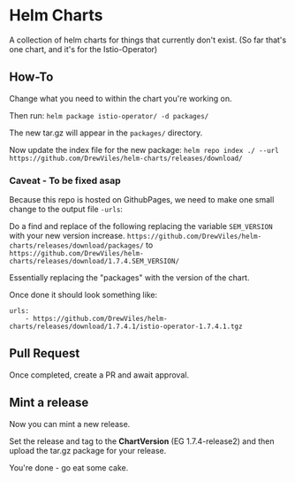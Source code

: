 # Helm Charts

A collection of helm charts for things that currently don't exist.
(So far that's one chart, and it's for the Istio-Operator)

## How-To

Change what you need to within the chart you're working on.

Then run:
`helm package istio-operator/ -d packages/`

The new tar.gz will appear in the `packages/` directory.

Now update the index file for the new package:
`helm repo index ./ --url https://github.com/DrewViles/helm-charts/releases/download/`

### Caveat - To be fixed asap
Because this repo is hosted on GithubPages, we need to make one small change to the output file `-urls`:

Do a find and replace of the following replacing the variable `SEM_VERSION` with your new version increase.
`https://github.com/DrewViles/helm-charts/releases/download/packages/`
to
`https://github.com/DrewViles/helm-charts/releases/download/1.7.4.SEM_VERSION/`

Essentially replacing the "packages" with the version of the chart.

Once done it should look something like:

```
urls:
    - https://github.com/DrewViles/helm-charts/releases/download/1.7.4.1/istio-operator-1.7.4.1.tgz
```

## Pull Request
Once completed, create a PR and await approval.

## Mint a release

Now you can mint a new release.

Set the release and tag to the **ChartVersion** (EG 1.7.4-release2) and then upload the tar.gz package for your release.

You're done - go eat some cake.